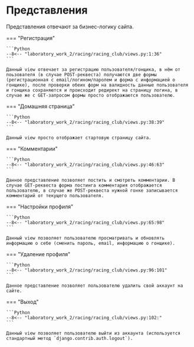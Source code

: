 # Представления

Представления отвечают за бизнес-логику сайта.

=== "Регистрация"

    ```Python
    --8<-- "laboratory_work_2/racing/racing_club/views.py:1:36"
    ```

    Данный view отвечает за регистрацию пользователя/гонщика, в нём от поьзователя (в случае POST-реквеста) получаются две формы (регистрационная с email/логином/паролем и форма с информацией о гонщике), после проверки обеих форм на валидность данные пользователя и гонщика сохраняются и происходит редирект на страницу логина, в случае же с GET-запросом формы просто отображаются пользователю.

=== "Домашняя страница"

    ```Python
    --8<-- "laboratory_work_2/racing/racing_club/views.py:38:39"
    ```

    Данный view просто отображает стартовую страницу сайта.


=== "Комментарии"

    ```Python
    --8<-- "laboratory_work_2/racing/racing_club/views.py:46:63"
    ```

    Данное представление позволяет постить и смотреть комментарии. В случае GET-реквеста форма постинга комментария отображается пользователю, в случае же POST-реквеста нужной гонке записывается комментарий от текущего пользователя.


=== "Настройки профиля"

    ```Python
    --8<-- "laboratory_work_2/racing/racing_club/views.py:65:98"
    ```

    Данный view позволяет пользователю просматривать и обновлять информацию о себе (сменить пароль, email, информацию о гонщике).


=== "Удаление профиля"

    ```Python
    --8<-- "laboratory_work_2/racing/racing_club/views.py:96:101"
    ```

    Данное представление позволяет пользователю удалить свой аккаунт на сайте.


=== "Выход"

    ```Python
    --8<-- "laboratory_work_2/racing/racing_club/views.py:102:"
    ```

    Данный view позволяет пользователю выйти из аккаунта (используется стандартный метод `django.contrib.auth.logout`).
